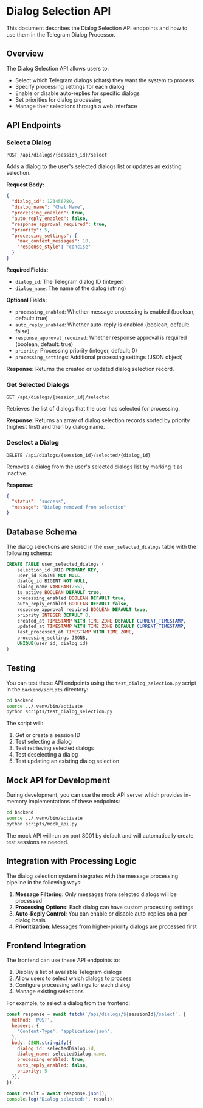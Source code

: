 # Dialog Selection API

This document describes the Dialog Selection API endpoints and how to use them in the Telegram Dialog Processor.

## Overview

The Dialog Selection API allows users to:
- Select which Telegram dialogs (chats) they want the system to process
- Specify processing settings for each dialog
- Enable or disable auto-replies for specific dialogs
- Set priorities for dialog processing
- Manage their selections through a web interface

## API Endpoints

### Select a Dialog

```
POST /api/dialogs/{session_id}/select
```

Adds a dialog to the user's selected dialogs list or updates an existing selection.

**Request Body:**
```json
{
  "dialog_id": 123456789,
  "dialog_name": "Chat Name",
  "processing_enabled": true,
  "auto_reply_enabled": false,
  "response_approval_required": true,
  "priority": 5,
  "processing_settings": {
    "max_context_messages": 10,
    "response_style": "concise"
  }
}
```

**Required Fields:**
- `dialog_id`: The Telegram dialog ID (integer)
- `dialog_name`: The name of the dialog (string)

**Optional Fields:**
- `processing_enabled`: Whether message processing is enabled (boolean, default: true)
- `auto_reply_enabled`: Whether auto-reply is enabled (boolean, default: false)
- `response_approval_required`: Whether response approval is required (boolean, default: true)
- `priority`: Processing priority (integer, default: 0)
- `processing_settings`: Additional processing settings (JSON object)

**Response:**
Returns the created or updated dialog selection record.

### Get Selected Dialogs

```
GET /api/dialogs/{session_id}/selected
```

Retrieves the list of dialogs that the user has selected for processing.

**Response:**
Returns an array of dialog selection records sorted by priority (highest first) and then by dialog name.

### Deselect a Dialog

```
DELETE /api/dialogs/{session_id}/selected/{dialog_id}
```

Removes a dialog from the user's selected dialogs list by marking it as inactive.

**Response:**
```json
{
  "status": "success",
  "message": "Dialog removed from selection"
}
```

## Database Schema

The dialog selections are stored in the `user_selected_dialogs` table with the following schema:

```sql
CREATE TABLE user_selected_dialogs (
    selection_id UUID PRIMARY KEY,
    user_id BIGINT NOT NULL,
    dialog_id BIGINT NOT NULL,
    dialog_name VARCHAR(255),
    is_active BOOLEAN DEFAULT true,
    processing_enabled BOOLEAN DEFAULT true,
    auto_reply_enabled BOOLEAN DEFAULT false,
    response_approval_required BOOLEAN DEFAULT true,
    priority INTEGER DEFAULT 0,
    created_at TIMESTAMP WITH TIME ZONE DEFAULT CURRENT_TIMESTAMP,
    updated_at TIMESTAMP WITH TIME ZONE DEFAULT CURRENT_TIMESTAMP,
    last_processed_at TIMESTAMP WITH TIME ZONE,
    processing_settings JSONB,
    UNIQUE(user_id, dialog_id)
)
```

## Testing

You can test these API endpoints using the `test_dialog_selection.py` script in the `backend/scripts` directory:

```bash
cd backend
source ../.venv/bin/activate
python scripts/test_dialog_selection.py
```

The script will:
1. Get or create a session ID
2. Test selecting a dialog
3. Test retrieving selected dialogs
4. Test deselecting a dialog
5. Test updating an existing dialog selection

## Mock API for Development

During development, you can use the mock API server which provides in-memory implementations of these endpoints:

```bash
cd backend
source ../.venv/bin/activate
python scripts/mock_api.py
```

The mock API will run on port 8001 by default and will automatically create test sessions as needed.

## Integration with Processing Logic

The dialog selection system integrates with the message processing pipeline in the following ways:

1. **Message Filtering**: Only messages from selected dialogs will be processed
2. **Processing Options**: Each dialog can have custom processing settings
3. **Auto-Reply Control**: You can enable or disable auto-replies on a per-dialog basis
4. **Prioritization**: Messages from higher-priority dialogs are processed first

## Frontend Integration

The frontend can use these API endpoints to:
1. Display a list of available Telegram dialogs
2. Allow users to select which dialogs to process
3. Configure processing settings for each dialog
4. Manage existing selections

For example, to select a dialog from the frontend:

```javascript
const response = await fetch(`/api/dialogs/${sessionId}/select`, {
  method: 'POST',
  headers: {
    'Content-Type': 'application/json',
  },
  body: JSON.stringify({
    dialog_id: selectedDialog.id,
    dialog_name: selectedDialog.name,
    processing_enabled: true,
    auto_reply_enabled: false,
    priority: 5
  }),
});

const result = await response.json();
console.log('Dialog selected:', result);
``` 